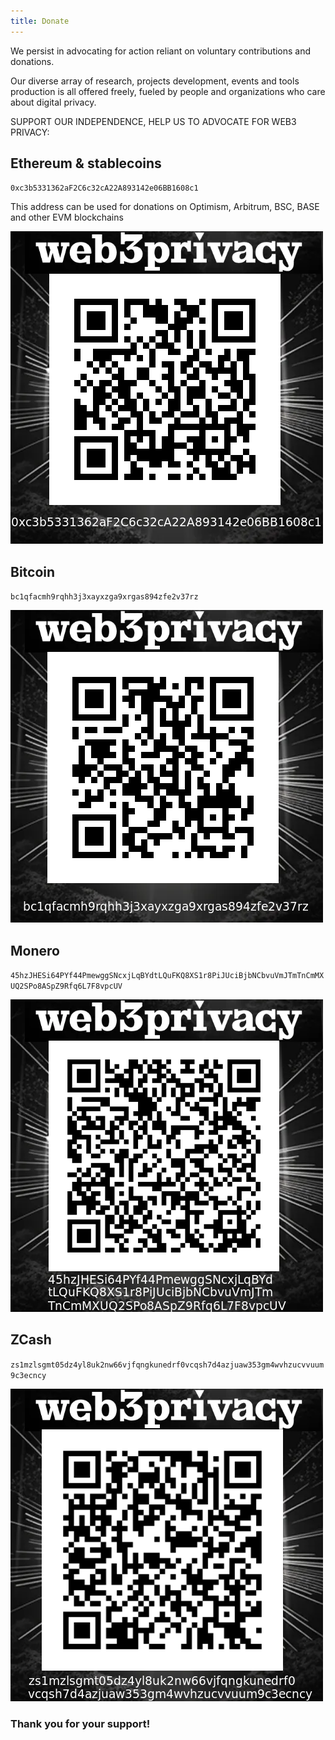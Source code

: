 ```yaml
---
title: Donate
---
```


We persist in advocating for action reliant on voluntary contributions and donations. 

Our diverse array of research, projects development, events and tools production is all offered freely, fueled by people and organizations who care about digital privacy.


SUPPORT OUR INDEPENDENCE, HELP US TO ADVOCATE FOR WEB3 PRIVACY:  


## Ethereum & stablecoins 

`0xc3b5331362aF2C6c32cA22A893142e06BB1608c1`

This address can be used for donations on Optimism, Arbitrum, BSC, BASE and other EVM blockchains

![ETH donation QR](../assets/w3p-qr-eth-white.png)

## Bitcoin

`bc1qfacmh9rqhh3j3xayxzga9xrgas894zfe2v37rz`

![BTC donation QR](../assets/w3p-qr-btc-white.png)


## Monero

`45hzJHESi64PYf44PmewggSNcxjLqBYdtLQuFKQ8XS1r8PiJUciBjbNCbvuVmJTmTnCmMXUQ2SPo8ASpZ9Rfq6L7F8vpcUV`

![XMR donation QR](../assets/w3p-qr-xmr-white.png)


## ZCash 

`zs1mzlsgmt05dz4yl8uk2nw66vjfqngkunedrf0vcqsh7d4azjuaw353gm4wvhzucvvuum9c3ecncy`

![ZEC donation QR](../assets/w3p-qr-zec-white.png)


### Thank you for your support!
